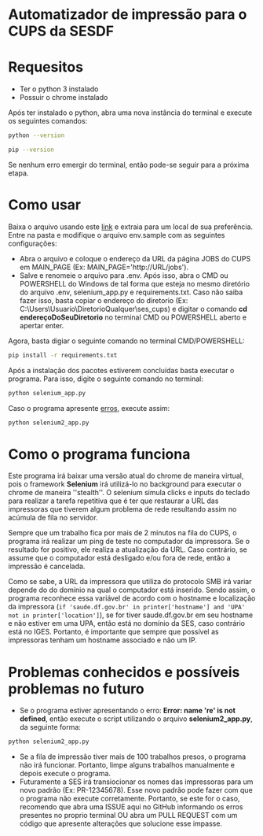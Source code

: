 # Automatizador de impressão para o CUPS da SESDF

# Requesitos
 - Ter o python 3 instalado
 - Possuir o chrome instalado

Após ter instalado o python, abra uma nova instância do terminal e execute os seguintes comandos:
```bash
python --version
```
```bash
pip --version
```
Se nenhum erro emergir do terminal, então pode-se seguir para a próxima etapa.

# Como usar

Baixa o arquivo usando este [link](https://github.com/zeroCass/ses_cups_py/archive/refs/heads/main.zip) e extraia para um local de sua preferência.
Entre na pasta e modifique o arquivo env.sample com as seguintes configurações:
 * Abra o arquivo e coloque o endereço da URL da página JOBS do CUPS em MAIN_PAGE (Ex: MAIN_PAGE='http://URL/jobs').
 * Salve e renomeie o arquivo para .env.
Após isso, abra o CMD ou POWERSHELL do Windows de tal forma que esteja no mesmo diretório do arquivo .env, selenium_app.py e requirements.txt.
Caso não saiba fazer isso, basta copiar o endereço do diretorio (Ex: C:\Users\Usuario\DiretorioQualquer\ses_cups\) e digitar o comando **cd endereçoDoSeuDiretorio** no terminal CMD ou POWERSHELL aberto e apertar enter.

Agora, basta digiar o seguinte comando no terminal CMD/POWERSHELL:
```bash
pip install -r requirements.txt
```

Após a instalação dos pacotes estiverem concluídas basta executar o programa. Para isso, digite o seguinte comando no terminal:
```bash
python selenium_app.py
```
Caso o programa apresente [erros](#problemas-conhecidos-e-possíveis-problemas-no-futuro), execute assim: 

```bash
python selenium2_app.py
```

# Como o programa funciona

Este programa irá baixar uma versão atual do chrome de maneira virtual, pois o framework **Selenium** irá utilizá-lo no background para executar o chrome de maneira ''stealth''. O selenium simula clicks e inputs do teclado para realizar a tarefa repetitiva que é ter que restaurar a URL das impressoras que tiverem algum problema de rede resultando assim no acúmula de fila no servidor.

Sempre que um trabalho fica por mais de 2 minutos na fila do CUPS, o programa irá realizar um ping de teste no computador da impressora. Se o resultado for positivo, ele realiza a atualização da URL. Caso contrário, se assume que o computador está desligado e/ou fora de rede, então a impressão é cancelada. 

Como se sabe, a URL da impressora que utiliza do protocolo SMB irá variar depende do do domínio na qual o computador está inserido. Sendo assim, o programa reconhece essa variável de acordo com o hostname e localização da impressora (``` if 'saude.df.gov.br' in printer['hostname'] and 'UPA' not in printer['location'] ```), se for tiver saude.df.gov.br em seu hostname e não estiver em uma UPA, então está no domínio da SES, caso contrário está no IGES. Portanto, é importante que sempre que possível as impressoras tenham um hostname associado e não um IP.

# Problemas conhecidos e possíveis problemas no futuro
- Se o programa estiver apresentando o erro: **Error: name 're' is not defined**, então execute o script utilizando o arquivo **selenium2_app.py**, da seguinte forma:
```bash
python selenium2_app.py
```


- Se a fila de impressão tiver mais de 100 trabalhos presos, o programa não irá funcionar. Portanto, limpe alguns trabalhos manualmente e depois execute o programa.
- Futuramente a SES irá transiocionar os nomes das impressoras para um novo padrão (Ex: PR-12345678). Esse novo padrão pode fazer com que o programa não execute corretamente. Portanto, se este for o caso, recomendo que abra uma ISSUE aqui no GitHub informando os erros presentes no proprio terminal OU abra um PULL REQUEST com um código que apresente alterações que solucione esse impasse.
